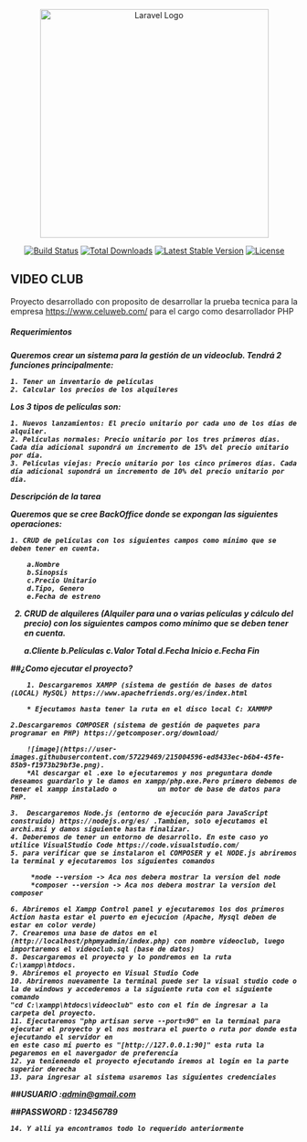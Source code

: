 <p align="center"><a href="https://laravel.com" target="_blank"><img src="https://www.techies.es/wp-content/uploads/2020/09/netflix-wallpaper-1024x674.jpeg" width="400" alt="Laravel Logo"></a></p>

<p align="center">
<a href="https://github.com/laravel/framework/actions"><img src="https://github.com/laravel/framework/workflows/tests/badge.svg" alt="Build Status"></a>
<a href="https://packagist.org/packages/laravel/framework"><img src="https://img.shields.io/packagist/dt/laravel/framework" alt="Total Downloads"></a>
<a href="https://packagist.org/packages/laravel/framework"><img src="https://img.shields.io/packagist/v/laravel/framework" alt="Latest Stable Version"></a>
<a href="https://packagist.org/packages/laravel/framework"><img src="https://img.shields.io/packagist/l/laravel/framework" alt="License"></a>
</p>

## VIDEO CLUB

Proyecto desarrollado con proposito de desarrollar la prueba tecnica para la empresa https://www.celuweb.com/ para el cargo como desarrollador PHP

<h5>Requerimientos<h5>
Queremos crear un sistema para la gestión de un videoclub. Tendrá 2 funciones principalmente: 
    
    1. Tener un inventario de películas
    2. Calcular los precios de los alquileres
    
<b>Los 3 tipos de películas son:</b>
    
    1. Nuevos lanzamientos: El precio unitario por cada uno de los días de alquiler.
    2. Películas normales: Precio unitario por los tres primeros días. Cada día adicional supondrá un incremento de 15% del precio unitario por día.
    3. Películas viejas: Precio unitario por los cinco primeros días. Cada día adicional supondrá un incremento de 10% del precio unitario por día. 

<b>Descripción de la tarea</b>
    
Queremos que se cree BackOffice donde se expongan las siguientes operaciones:
    
    1. CRUD de películas con los siguientes campos como mínimo que se deben tener en cuenta.
    
        a.Nombre
        b.Sinopsis
        c.Precio Unitario
        d.Tipo, Genero
        e.Fecha de estreno
    
   2. CRUD de alquileres (Alquiler para una o varias películas y cálculo del precio) con los siguientes campos como mínimo que se deben tener en cuenta.
    
        a.Cliente
        b.Películas
        c.Valor Total
        d.Fecha Inicio
        e.Fecha Fin 
 
 ##¿Como ejecutar el proyecto?
    
        1. Descargaremos XAMPP (sistema de gestión de bases de datos (LOCAL) MySQL) https://www.apachefriends.org/es/index.html
    
        * Ejecutamos hasta tener la ruta en el disco local C: XAMMPP
    
    2.Descargaremos COMPOSER (sistema de gestión de paquetes para programar en PHP) https://getcomposer.org/download/ 
    
        ![image](https://user-images.githubusercontent.com/57229469/215004596-ed8433ec-b6b4-45fe-85b9-f1973b29bf3e.png).
        *Al descargar el .exe lo ejecutaremos y nos preguntara donde deseamos guardarlo y le damos en xampp/php.exe.Pero primero debemos de tener el xampp instalado o          un motor de base de datos para PHP. 
    
    3.  Descargaremos Node.js (entorno de ejecución para JavaScript construido) https://nodejs.org/es/ .Tambien, solo ejecutamos el archi.msi y damos siguiente hasta finalizar.
    4. Deberemos de tener un entorno de desarrollo. En este caso yo utilice VisualStudio Code https://code.visualstudio.com/
    5. para verificar que se instalaron el COMPOSER y el NODE.js abriremos la terminal y ejecutaremos los siguientes comandos 
    
         *node --version -> Aca nos debera mostrar la version del node
         *composer --version -> Aca nos debera mostrar la version del composer
    
    6. Abriremos el Xampp Control panel y ejecutaremos los dos primeros Action hasta estar el puerto en ejecucion (Apache, Mysql deben de estar en color verde)
    7. Crearemos una base de datos en el (http://localhost/phpmyadmin/index.php) con nombre videoclub, luego importaremos el videoclub.sql (base de datos)
    8. Descargaremos el proyecto y lo pondremos en la ruta C:\xampp\htdocs.
    9. Abriremos el proyecto en Visual Studio Code
    10. Abriremos nuevamente la terminal puede ser la visual studio code o la de windows y accederemos a la siguiente ruta con el siguiente comando 
    "cd C:\xampp\htdocs\videoclub" esto con el fin de ingresar a la carpeta del proyecto.
    11. Ejecutaremos "php artisan serve --port=90" en la terminal para ejecutar el proyecto y el nos mostrara el puerto o ruta por donde esta ejecutando el servidor en 
    en este caso mi puerto es "[http://127.0.0.1:90]" esta ruta la pegaremos en el navergador de preferencia 
    12. ya tenienendo el proyecto ejecutando iremos al login en la parte superior derecha 
    13. para ingresar al sistema usaremos las siguientes credenciales
    
##USUARIO :admin@gmail.com 
    
##PASSWORD : 123456789
    
    14. Y alli ya encontramos todo lo requerido anteriormente

